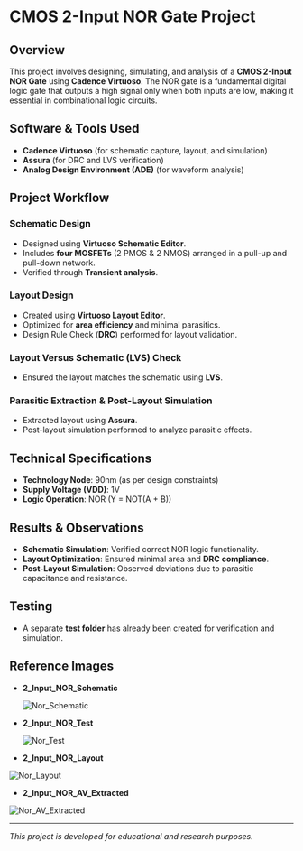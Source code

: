 # CMOS 2-Input NOR Gate Project

## Overview
This project involves designing, simulating, and analysis of a **CMOS 2-Input NOR Gate** using **Cadence Virtuoso**. The NOR gate is a fundamental digital logic gate that outputs a high signal only when both inputs are low, making it essential in combinational logic circuits.

## Software & Tools Used
- **Cadence Virtuoso** (for schematic capture, layout, and simulation)
- **Assura** (for DRC and LVS verification)
- **Analog Design Environment (ADE)** (for waveform analysis)

## Project Workflow
### Schematic Design
- Designed using **Virtuoso Schematic Editor**.
- Includes **four MOSFETs** (2 PMOS & 2 NMOS) arranged in a pull-up and pull-down network.
- Verified through **Transient analysis**.

### Layout Design
- Created using **Virtuoso Layout Editor**.
- Optimized for **area efficiency** and minimal parasitics.
- Design Rule Check (**DRC**) performed for layout validation.

### Layout Versus Schematic (LVS) Check
- Ensured the layout matches the schematic using **LVS**.

### Parasitic Extraction & Post-Layout Simulation
- Extracted layout using **Assura**.
- Post-layout simulation performed to analyze parasitic effects.

## Technical Specifications
- **Technology Node**: 90nm (as per design constraints)
- **Supply Voltage (VDD)**: 1V
- **Logic Operation**: NOR (Y = NOT(A + B))

## Results & Observations
- **Schematic Simulation**: Verified correct NOR logic functionality.
- **Layout Optimization**: Ensured minimal area and **DRC compliance**.
- **Post-Layout Simulation**: Observed deviations due to parasitic capacitance and resistance.

## Testing
- A separate **test folder** has already been created for verification and simulation.

## Reference Images
- **2_Input_NOR_Schematic**
  
  ![Nor_Schematic](https://github.com/user-attachments/assets/19a8faf0-1883-450e-b3d1-a5e7e4675fb9)

- **2_Input_NOR_Test**
  
  ![Nor_Test](https://github.com/user-attachments/assets/8ee6ffa0-3558-4344-a98e-a45fc44082e2)

- **2_Input_NOR_Layout**
  
![Nor_Layout](https://github.com/user-attachments/assets/54fb8da7-3c62-49cd-83aa-bfdc44fbf30f)

- **2_Input_NOR_AV_Extracted**
  
![Nor_AV_Extracted](https://github.com/user-attachments/assets/e1eaa867-caae-476c-92f5-e9773251f71e)

---
*This project is developed for educational and research purposes.*

